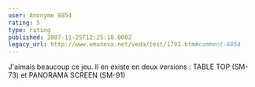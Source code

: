 ```yaml
---
user: Anonyme 8854
rating: 5
type: rating
published: 2007-11-25T12:25:18.000Z
legacy_url: http://www.emunova.net/veda/test/1791.htm#comment-8854
---
```

J'aimais beaucoup ce jeu. Il en existe en deux versions : TABLE TOP (SM-73) et PANORAMA SCREEN (SM-91)
